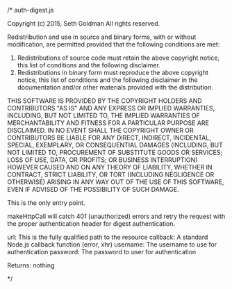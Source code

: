 /*
  auth-digest.js
 
  Copyright (c) 2015, Seth Goldman
  All rights reserved.
 
  Redistribution and use in source and binary forms, with or without
  modification, are permitted provided that the following conditions are met:
 
  1. Redistributions of source code must retain the above copyright notice, this
  list of conditions and the following disclaimer.
  2. Redistributions in binary form must reproduce the above copyright notice,
  this list of conditions and the following disclaimer in the documentation
  and/or other materials provided with the distribution.
 
  THIS SOFTWARE IS PROVIDED BY THE COPYRIGHT HOLDERS AND CONTRIBUTORS "AS IS" AND
  ANY EXPRESS OR IMPLIED WARRANTIES, INCLUDING, BUT NOT LIMITED TO, THE IMPLIED
  WARRANTIES OF MERCHANTABILITY AND FITNESS FOR A PARTICULAR PURPOSE ARE
  DISCLAIMED. IN NO EVENT SHALL THE COPYRIGHT OWNER OR CONTRIBUTORS BE LIABLE FOR
  ANY DIRECT, INDIRECT, INCIDENTAL, SPECIAL, EXEMPLARY, OR CONSEQUENTIAL DAMAGES
  (INCLUDING, BUT NOT LIMITED TO, PROCUREMENT OF SUBSTITUTE GOODS OR SERVICES;
  LOSS OF USE, DATA, OR PROFITS; OR BUSINESS INTERRUPTION) HOWEVER CAUSED AND
  ON ANY THEORY OF LIABILITY, WHETHER IN CONTRACT, STRICT LIABILITY, OR TORT
  (INCLUDING NEGLIGENCE OR OTHERWISE) ARISING IN ANY WAY OUT OF THE USE OF THIS
  SOFTWARE, EVEN IF ADVISED OF THE POSSIBILITY OF SUCH DAMAGE.

  This is the only entry point.

  makeHttpCall will catch 401 (unauthorized) errors and retry the request with
  the proper authentication header for digest authentication.

  url:       This is the fully qualified path to the resource
  callback:  A standard Node.js callback function (error, xhr)
  username:  The username to use for authentication
  password:  The password to user for authentication

  Returns: nothing

*/
